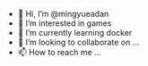 - 👋 Hi, I’m @mingyueadan
- 👀 I’m interested in games
- 🌱 I’m currently learning docker
- 💞️ I’m looking to collaborate on ...
- 📫 How to reach me ...

<!---
mingyueadan/mingyueadan is a ✨ special ✨ repository because its `README.md` (this file) appears on your GitHub profile.
You can click the Preview link to take a look at your changes.
--->
